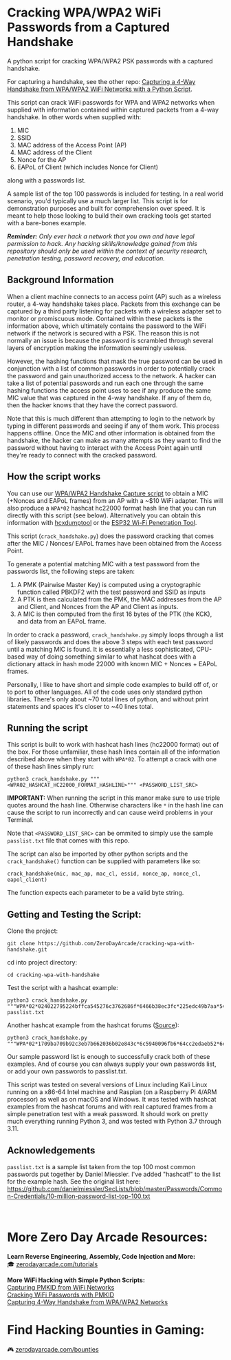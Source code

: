 # Cracking WPA/WPA2 WiFi Passwords from a Captured Handshake
A python script for cracking WPA/WPA2 PSK passwords with a captured handshake.  

For capturing a handshake, see the other repo: <a href="https://github.com/ZeroDayArcade/capture-handshake-wpa-wifi-hacking">Capturing a 4-Way Handshake from WPA/WPA2 WiFi Networks with a Python Script</a>.

This script can crack WiFi passwords for WPA and WPA2 networks when supplied with information contained within captured packets from a 4-way handshake. In other words when supplied with: 
1. MIC
2. SSID
3. MAC address of the Access Point (AP)
4. MAC address of the Client
5. Nonce for the AP
6. EAPoL of Client (which includes Nonce for Client)

along with a passwords list.

A sample list of the top 100 passwords is included for testing. In a real world scenario, you'd typically use a much larger list. This script is for demonstration purposes and built for comprehension over speed. It is meant to help those looking to build their own cracking tools get started with a bare-bones example.

***Reminder:** Only ever hack a network that you own and have legal permission to hack. Any hacking skills/knowledge gained from this repository should only be used within the context of security research, penetration testing, password recovery, and education.* 

## Background Information

When a client machine connects to an access point (AP) such as a wireless router, a 4-way handshake takes place. Packets from this exchange can be captured by a third party listening for packets with a wireless adapter set to monitor or promiscuous mode. Contained within these packets is the information above, which ultimately contains the password to the WiFi network if the network is secured with a PSK. The reason this is not normally an issue is because the password is scrambled through several layers of encryption making the information seemingly useless.

However, the hashing functions that mask the true password can be used in conjunction with a list of common passwords in order to potentially crack the password and gain unauthorized access to the network. A hacker can take a list of potential passwords and run each one through the same hashing functions the access point uses to see if any produce the same MIC value that was captured in the 4-way handshake. If any of them do, then the hacker knows that they have the correct password. 

Note that this is much different than attempting to login to the network by typing in different passwords and seeing if any of them work. This process happens offline. Once the MIC and other information is obtained from the handshake, the hacker can make as many attempts as they want to find the password without having to interact with the Access Point again until they're ready to connect with the cracked password.


## How the script works

You can use our <a href="https://github.com/ZeroDayArcade/capture-handshake-wpa-wifi-hacking">WPA/WPA2 Handshake Capture script</a> to obtain a MIC (+Nonces and EAPoL frames) from an AP with a ~$10 WiFi adapter. This will also produce a `WPA*02` hashcat hc22000 format hash line that you can run directly with this script (see below). Alternatively you can obtain this information with <a href="https://github.com/ZerBea/hcxdumptool">hcxdumptool</a> or the <a href="https://github.com/risinek/esp32-wifi-penetration-tool">ESP32 Wi-Fi Penetration Tool</a>.

This script (`crack_handshake.py`) does the password cracking that comes after the MIC / Nonces/ EAPoL frames have been obtained from the Access Point.

To generate a potential matching MIC with a test password from the passwords list, the following steps are taken:
1. A PMK (Pairwise Master Key) is computed using a cryptographic function called PBKDF2 with the test password and SSID as inputs
2. A PTK is then calculated from the PMK, the MAC addresses from the AP and Client, and Nonces from the AP and Client as inputs.
3. A MIC is then computed from the first 16 bytes of the PTK (the KCK), and data from an EAPoL frame.

In order to crack a password, `crack_handshake.py` simply loops through a list of likely passwords and does the above 3 steps with each test password until a matching MIC is found. It is essentially a less sophisticated, CPU-based way of doing something similar to what hashcat does with a dictionary attack in hash mode 22000 with known MIC + Nonces + EAPoL frames.

Personally, I like to have short and simple code examples to build off of, or to port to other languages. All of the code uses only standard python libraries. There's only about ~70 total lines of python, and without print statements and spaces it's closer to ~40 lines total.

## Running the script

This script is built to work with hashcat hash lines (hc22000 format) out of the box. For those unfamiliar, these hash lines contain all of the information described above when they start with `WPA*02`. To attempt a crack with one of these hash lines simply run:
```
python3 crack_handshake.py """<WPA02_HASHCAT_HC22000_FORMAT_HASHLINE>""" <PASSWORD_LIST_SRC>
```
**IMPORTANT:** When running the script in this manor make sure to use triple quotes around the hash line. Otherwise characters like `*` in the hash line can cause the script to run incorrectly and can cause weird problems in your Terminal. 

Note that `<PASSWORD_LIST_SRC>` can be ommited to simply use the sample `passlist.txt` file that comes with this repo.

The script can also be imported by other python scripts and the `crack_handshake()` function can be supplied with parameters like so: 
```
crack_handshake(mic, mac_ap, mac_cl, essid, nonce_ap, nonce_cl, eapol_client)
```
The function expects each parameter to be a valid byte string.

## Getting and Testing the Script:
Clone the project:
```
git clone https://github.com/ZeroDayArcade/cracking-wpa-with-handshake.git
```
cd into project directory:
```
cd cracking-wpa-with-handshake
```
Test the script with a hashcat example:
```
python3 crack_handshake.py """WPA*02*024022795224bffca545276c3762686f*6466b38ec3fc*225edc49b7aa*54502d4c494e4b5f484153484341545f54455354*10e3be3b005a629e89de088d6a2fdc489db83ad4764f2d186b9cde15446e972e*0103007502010a0000000000000000000148ce2ccba9c1fda130ff2fbbfb4fd3b063d1a93920b0f7df54a5cbf787b16171000000000000000000000000000000000000000000000000000000000000000000000000000000000000000000000000001630140100000fac040100000fac040100000fac028000*a2""" passlist.txt
```

Another hashcat example from the hashcat forums (<a href="https://hashcat.net/forum/thread-10253-page-2.html">Source</a>):

```
python3 crack_handshake.py """WPA*02*1709ba709b92c3eb7b662036b02e843c*6c5940096fb6*64cc2edaeb52*6c686c64*ca37bb6be93179b0ce86e0f4e393d742fca6854ace6791f29a7d0c0ec1534086*0103007502010a00000000000000000001f09960e32863aa57ba250769b6e12d959a5a1f1cc8939d6bed4401a16092fa72000000000000000000000000000000000000000000000000000000000000000000000000000000000000000000000000001630140100000fac040100000fac040100000fac020000*00"""
```

Our sample password list is enough to successfully crack both of these examples. And of course you can always supply your own passwords list, or add your own passwords to passlist.txt. 

This script was tested on several versions of Linux including Kali Linux running on a x86-64 Intel machine and Raspian (on a Raspberry Pi 4/ARM processor) as well as on macOS and Windows. It was tested with hashcat examples from the hashcat forums and with real captured frames from a simple penetration test with a weak password. It should work on pretty much everything running Python 3, and was tested with Python 3.7 through 3.11.


## Acknowledgements
`passlist.txt` is a sample list taken from the top 100 most common passwords put together by Daniel Miessler. I've added "hashcat!" to the list for the example hash. See the original list here:
https://github.com/danielmiessler/SecLists/blob/master/Passwords/Common-Credentials/10-million-password-list-top-100.txt

<br/>  

# More Zero Day Arcade Resources:
**Learn Reverse Engineering, Assembly, Code Injection and More:**  
🎓  <a href="https://zerodayarcade.com/tutorials">zerodayarcade.com/tutorials</a> 

**More WiFi Hacking with Simple Python Scripts:**  
<a href="https://github.com/ZeroDayArcade/capture-pmkid-wpa-wifi-hacking">Capturing PMKID from WiFi Networks</a>  
<a href="https://github.com/ZeroDayArcade/wpa-password-cracking-with-pmkid/">Cracking WiFi Passwords with PMKID</a>  
<a href="https://github.com/ZeroDayArcade/capture-handshake-wpa-wifi-hacking">Capturing 4-Way Handshake from WPA/WPA2 Networks</a>  

# Find Hacking Bounties in Gaming:
🎮  <a href="https://zerodayarcade.com/bounties">zerodayarcade.com/bounties</a>

